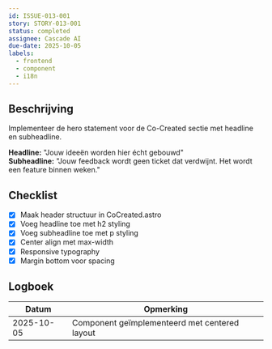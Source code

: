```yaml
---
id: ISSUE-013-001
story: STORY-013-001
status: completed
assignee: Cascade AI
due-date: 2025-10-05
labels:
  - frontend
  - component
  - i18n
---
```


## Beschrijving

Implementeer de hero statement voor de Co-Created sectie met headline en subheadline.

**Headline:** "Jouw ideeën worden hier écht gebouwd"  
**Subheadline:** "Jouw feedback wordt geen ticket dat verdwijnt. Het wordt een feature binnen weken."

## Checklist
- [x] Maak header structuur in CoCreated.astro
- [x] Voeg headline toe met h2 styling
- [x] Voeg subheadline toe met p styling
- [x] Center align met max-width
- [x] Responsive typography
- [x] Margin bottom voor spacing

## Logboek
| Datum | Opmerking |
|-------|-----------|
| 2025-10-05 | Component geïmplementeerd met centered layout |
